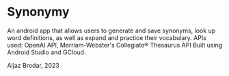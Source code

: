 # Synonymy
An android app that allows users to generate and save synonyms, look up word definitions, as well as expand and practice their vocabulary.
APIs used: OpenAI API, Merriam-Webster's Collegiate® Thesaurus API 
Built using Android Studio and GCloud.

Aljaz Brodar, 2023

